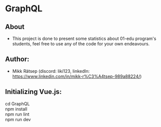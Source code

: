 # GraphQL
## About
* This project is done to present some statistics about 01-edu program's students, feel free to use any of the code for your own endeavours.
## Author:
* Mikk Rätsep (discord: liki123, linkedIn: https://www.linkedin.com/in/mikk-r%C3%A4tsep-989a88224/)

## Initializing Vue.js:
cd GraphQL <br>
npm install <br>
npm run lint <br>
npm run dev <br>
